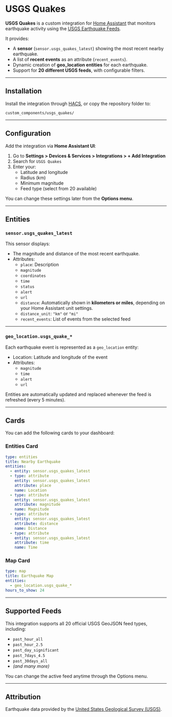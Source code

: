 # USGS Quakes

**USGS Quakes** is a custom integration for [Home Assistant](https://www.home-assistant.io/) that monitors earthquake activity using the [USGS Earthquake Feeds](https://earthquake.usgs.gov/earthquakes/feed/v1.0/geojson.php).

It provides:

- A **sensor** (`sensor.usgs_quakes_latest`) showing the most recent nearby earthquake.
- A list of **recent events** as an attribute (`recent_events`).
- Dynamic creation of **geo_location entities** for each earthquake.
- Support for **20 different USGS feeds**, with configurable filters.

---

## Installation

Install the integration through [HACS](https://hacs.xyz/), or copy the repository folder to:

~~~plaintext
custom_components/usgs_quakes/
~~~

---

## Configuration

Add the integration via **Home Assistant UI**:

1. Go to **Settings > Devices & Services > Integrations > + Add Integration**
2. Search for `USGS Quakes`
3. Enter your:
   - Latitude and longitude
   - Radius (km)
   - Minimum magnitude
   - Feed type (select from 20 available)

You can change these settings later from the **Options menu**.

---

## Entities

### `sensor.usgs_quakes_latest`

This sensor displays:

- The magnitude and distance of the most recent earthquake.
- Attributes:
  - `place`: Description
  - `magnitude`
  - `coordinates`
  - `time`
  - `status`
  - `alert`
  - `url`
  - `distance`: Automatically shown in **kilometers or miles**, depending on your Home Assistant unit settings.
  - `distance_unit`: `"km"` or `"mi"`
  - `recent_events`: List of events from the selected feed

---

### `geo_location.usgs_quake_*`

Each earthquake event is represented as a `geo_location` entity:

- Location: Latitude and longitude of the event
- Attributes:
  - `magnitude`
  - `time`
  - `alert`
  - `url`

Entities are automatically updated and replaced whenever the feed is refreshed (every 5 minutes).

---

## Cards

You can add the following cards to your dashboard:

### Entities Card

~~~yaml
type: entities
title: Nearby Earthquake
entities:
  - entity: sensor.usgs_quakes_latest
  - type: attribute
    entity: sensor.usgs_quakes_latest
    attribute: place
    name: Location
  - type: attribute
    entity: sensor.usgs_quakes_latest
    attribute: magnitude
    name: Magnitude
  - type: attribute
    entity: sensor.usgs_quakes_latest
    attribute: distance
    name: Distance
  - type: attribute
    entity: sensor.usgs_quakes_latest
    attribute: time
    name: Time
~~~

### Map Card

~~~yaml
type: map
title: Earthquake Map
entities:
  - geo_location.usgs_quake_*
hours_to_show: 24
~~~

---

## Supported Feeds

This integration supports all 20 official USGS GeoJSON feed types, including:

- `past_hour_all`
- `past_hour_2.5`
- `past_day_significant`
- `past_7days_4.5`
- `past_30days_all`
- *(and many more)*

You can change the active feed anytime through the Options menu.

---

## Attribution

Earthquake data provided by the [United States Geological Survey (USGS)](https://earthquake.usgs.gov/).
